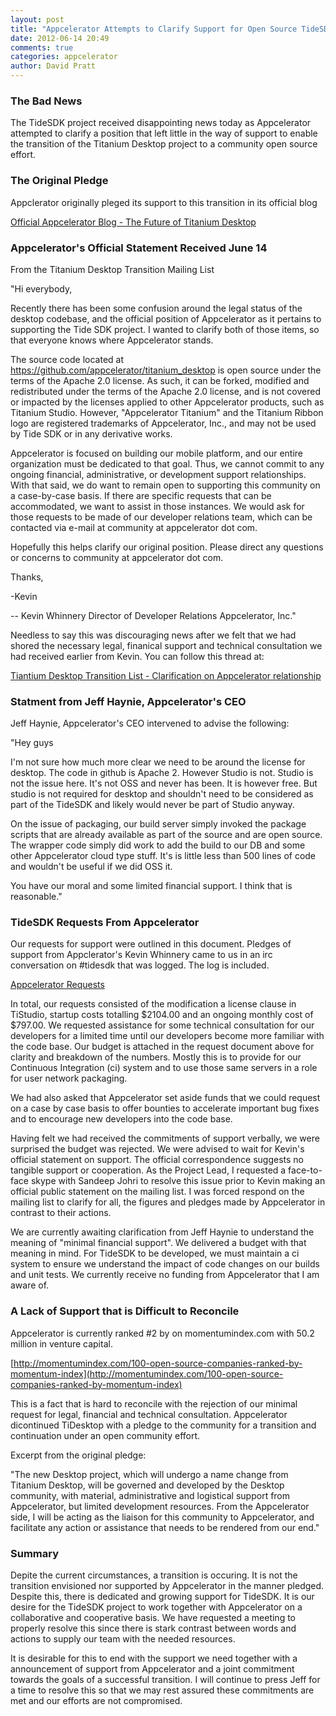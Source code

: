 ```yaml
---
layout: post
title: "Appcelerator Attempts to Clarify Support for Open Source TideSDK"
date: 2012-06-14 20:49
comments: true
categories: appcelerator
author: David Pratt
---
```


### The Bad News

The TideSDK project received disappointing news today as Appcelerator attempted to clarify a position that left little in the way of support to enable the transition of the Titanium Desktop project to a community open source effort.

### The Original Pledge

Appclerator originally pleged its support to this transition in its official blog

[Official Appcelerator Blog - The Future of Titanium Desktop](http://developer.appcelerator.com/blog/2012/01/the-future-of-titanium-desktop.html)

### Appcelerator's Official Statement Received June 14

From the Titanium Desktop Transition Mailing List

"Hi everybody,

Recently there has been some confusion around the legal status of the desktop codebase, and the official position of Appcelerator as it pertains to supporting the Tide SDK project.  I wanted to clarify both of those items, so that everyone knows where Appcelerator stands.

The source code located at https://github.com/appcelerator/titanium_desktop is open source under the terms of the Apache 2.0 license.  As such, it can be forked, modified and redistributed under the terms of the Apache 2.0 license, and is not covered or impacted by the licenses applied to other Appcelerator products, such as Titanium Studio.  However, "Appcelerator Titanium" and the Titanium Ribbon logo are registered trademarks of Appcelerator, Inc., and may not be used by Tide SDK or in any derivative works.

Appcelerator is focused on building our mobile platform, and our entire organization must be dedicated to that goal.  Thus, we cannot commit to any ongoing financial, administrative, or development support relationships. With that said, we do want to remain open to supporting this community on a case-by-case basis.  If there are specific requests that can be accommodated, we want to assist in those instances.  We would ask for those requests to be made of our developer relations team, which can be contacted via e-mail at community at appcelerator dot com.

Hopefully this helps clarify our original position.  Please direct any questions or concerns to community at appcelerator dot com.

Thanks,

-Kevin

-- 
Kevin Whinnery
Director of Developer Relations
Appcelerator, Inc."

Needless to say this was discouraging news after we felt that we had shored the necessary legal, finanical support and technical consultation we had received earlier from Kevin. You can follow this thread at:

[Tiantium Desktop Transition List - Clarification on Appcelerator relationship](https://groups.google.com/forum/?fromgroups#!topic/titanium-desktop-transition/IUe7S8lYNs0)

### Statment from Jeff Haynie, Appcelerator's CEO

Jeff Haynie, Appcelerator's CEO intervened to advise the following:

"Hey guys

I'm not sure how much more clear we need to be around the license for desktop. The code in github is Apache 2. However Studio is not. Studio is not the issue here. It's not OSS and never has been. It is however free. But studio is not required for desktop and shouldn't need to be considered as part of the TideSDK and likely would never be part of Studio anyway.

On the issue of packaging, our build server simply invoked the package scripts that are already available as part of the source and are open source. The wrapper code simply did work to add the build to our DB and some other Appcelerator cloud type stuff. It's is little less than 500 lines of code and wouldn't be useful if we did OSS it.

You have our moral and some limited financial support. I think that is reasonable."

### TideSDK Requests From Appcelerator

Our requests for support were outlined in this document. Pledges of support from Appclerator's Kevin Whinnery came to us in an irc conversation on #tidesdk that was logged. The log is included.

[Appcelerator Requests](https://github.com/TideSDK/TideSDK/wiki/Appcelerator-requests)

In total, our requests consisted of the modification a license clause in TiStudio, startup costs totalling $2104.00 and an ongoing monthly cost of $797.00. We requested assistance for some technical consultation for our developers for a limited time until our developers become more familiar with the code base. Our budget is attached in the request document above for clarity and breakdown of the numbers. Mostly this is to provide for our Continuous Integration (ci) system and to use those same servers in a role for user network packaging.

We had also asked that Appcelerator set aside funds that we could request on a case by case basis to offer bounties to accelerate important bug fixes and to encourage new developers into the code base.

Having felt we had received the commitments of support verbally, we were surprised the budget was rejected. We were advised to wait for Kevin's official statement on support. The official correspondence suggests no tangible support or cooperation. As the Project Lead, I requested a face-to-face skype with Sandeep Johri to resolve this issue prior to Kevin making an official public statement on the mailing list. I was forced respond on the mailing list to clarify for all, the figures and pledges made by Appcelerator in contrast to their actions.

We are currently awaiting clarification from Jeff Haynie to understand the meaning of "minimal financial support". We delivered a budget with that meaning in mind. For TideSDK to be developed, we must maintain a ci system to ensure we understand the impact of code changes on our builds and unit tests. We currently receive no funding from Appcelerator that I am aware of.

### A Lack of Support that is Difficult to Reconcile

Appcelerator is currently ranked #2 by on momentumindex.com with 50.2 million in venture capital. 

[http://momentumindex.com/100-open-source-companies-ranked-by-momentum-index](http://momentumindex.com/100-open-source-companies-ranked-by-momentum-index)

This is a fact that is hard to reconcile with the rejection of our minimal request for legal, financial and technical consultation. Appcelerator dicontinued TiDesktop with a pledge to the community for a transition and continuation under an open community effort.

Excerpt from the original pledge:

"The new Desktop project, which will undergo a name change from Titanium Desktop, will be governed and developed by the Desktop community, with material, administrative and logistical support from Appcelerator, but limited development resources. From the Appcelerator side, I will be acting as the liaison for this community to Appcelerator, and facilitate any action or assistance that needs to be rendered from our end."

### Summary

Depite the current circumstances, a transition is occuring. It is not the transition envisioned nor supported by Appcelerator in the manner pledged. Despite this, there is dedicated and growing support for TideSDK. It is our desire for the TideSDK project to work together with Appcelerator on a collaborative and cooperative basis. We have requested a meeting to properly resolve this since there is stark contrast between words and actions to supply our team with the needed resources. 

It is desirable for this to end with the support we need together with a announcement of support from Appcelerator and a joint commitment towards the goals of a successful transition. I will continue to press Jeff for a time to resolve this so that we may rest assured these commitments are met and our efforts are not compromised.









